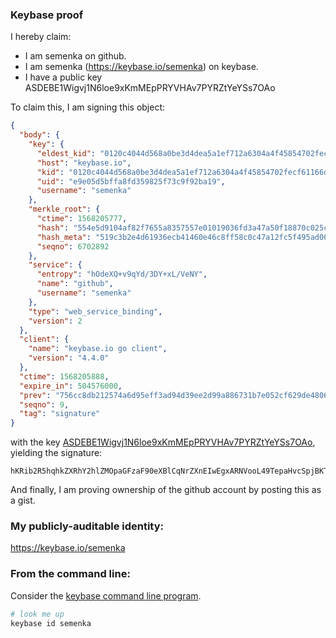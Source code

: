 ### Keybase proof

I hereby claim:

  * I am semenka on github.
  * I am semenka (https://keybase.io/semenka) on keybase.
  * I have a public key ASDEBE1Wigvj1N6loe9xKmMEpPRYVHAv7PYRZtYeYSs7OAo

To claim this, I am signing this object:

```json
{
  "body": {
    "key": {
      "eldest_kid": "0120c4044d568a0be3d4dea5a1ef712a6304a4f45854702fecf61166d61e612b3b380a",
      "host": "keybase.io",
      "kid": "0120c4044d568a0be3d4dea5a1ef712a6304a4f45854702fecf61166d61e612b3b380a",
      "uid": "e9e05d5bffa8fd359825f73c9f92ba19",
      "username": "semenka"
    },
    "merkle_root": {
      "ctime": 1568205777,
      "hash": "554e5d9104af82f7655a8357557e01019036fd3a47a50f18870c025c6d02d8c0183be3c4ab8eccdb4ee05d20be6b69a87964b5c2410e9387798663f10ab24508",
      "hash_meta": "519c3b2e4d61936ecb41460e46c8ff58c0c47a12fc5f495ad0681323a993922e",
      "seqno": 6702892
    },
    "service": {
      "entropy": "hOdeXQ+v9qYd/3DY+xL/VeNY",
      "name": "github",
      "username": "semenka"
    },
    "type": "web_service_binding",
    "version": 2
  },
  "client": {
    "name": "keybase.io go client",
    "version": "4.4.0"
  },
  "ctime": 1568205888,
  "expire_in": 504576000,
  "prev": "756cc8db212574a6d95eff3ad94d39ee2d99a886731b7e052cf629de48061ad1",
  "seqno": 9,
  "tag": "signature"
}
```

with the key [ASDEBE1Wigvj1N6loe9xKmMEpPRYVHAv7PYRZtYeYSs7OAo](https://keybase.io/semenka), yielding the signature:

```
hKRib2R5hqhkZXRhY2hlZMOpaGFzaF90eXBlCqNrZXnEIwEgxARNVooL49TepaHvcSpjBKT0WFRwL+z2EWbWHmErOzgKp3BheWxvYWTESpcCCcQgdWzI2yEldKbZXv862U057i2ZqIZzG34FLPYp3kgGGtHEIJ00q06deywuFX/G4apH7CdFadO+UejMPgvBXLPJl2wwAgHCo3NpZ8RATpjDWO9OG4zjAjBQetULfQKYrq7gd+cqRAMxbDH0YQuQCJ71k4XVpRn6taxCNfO3BFD9jF77UZvj5Ap3xse2CahzaWdfdHlwZSCkaGFzaIKkdHlwZQildmFsdWXEIJc9xG6fgvf/jY9pXuJ3OSplhUFdUjTavSFiAHrUenabo3RhZ80CAqd2ZXJzaW9uAQ==

```

And finally, I am proving ownership of the github account by posting this as a gist.

### My publicly-auditable identity:

https://keybase.io/semenka

### From the command line:

Consider the [keybase command line program](https://keybase.io/download).

```bash
# look me up
keybase id semenka
```
